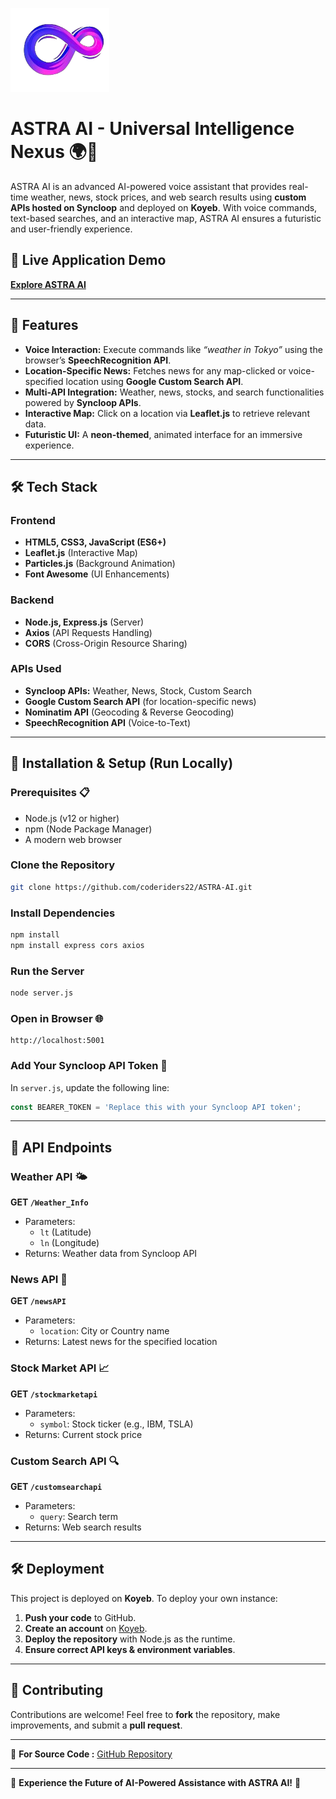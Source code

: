 ![ASTRA AI Logo](https://github.com/coderiders22/ASTRA-AI/blob/b6f15bf748a22b457922e0b4ffbc46fbdd71c971/favi.png)

# ASTRA AI - Universal Intelligence Nexus 🌍🤖

ASTRA AI is an advanced AI-powered voice assistant that provides real-time weather, news, stock prices, and web search results using **custom APIs hosted on Syncloop** and deployed on **Koyeb**. With voice commands, text-based searches, and an interactive map, ASTRA AI ensures a futuristic and user-friendly experience.

## 🚀 Live Application Demo
[**Explore ASTRA AI**](https://astra.koyeb.app/)

---

## 📌 Features
- **Voice Interaction:** Execute commands like *“weather in Tokyo”* using the browser’s **SpeechRecognition API**.
- **Location-Specific News:** Fetches news for any map-clicked or voice-specified location using **Google Custom Search API**.
- **Multi-API Integration:** Weather, news, stocks, and search functionalities powered by **Syncloop APIs**.
- **Interactive Map:** Click on a location via **Leaflet.js** to retrieve relevant data.
- **Futuristic UI:** A **neon-themed**, animated interface for an immersive experience.

---

## 🛠 Tech Stack

### **Frontend**
- **HTML5, CSS3, JavaScript (ES6+)**
- **Leaflet.js** (Interactive Map)
- **Particles.js** (Background Animation)
- **Font Awesome** (UI Enhancements)

### **Backend**
- **Node.js, Express.js** (Server)
- **Axios** (API Requests Handling)
- **CORS** (Cross-Origin Resource Sharing)

### **APIs Used**
- **Syncloop APIs:** Weather, News, Stock, Custom Search
- **Google Custom Search API** (for location-specific news)
- **Nominatim API** (Geocoding & Reverse Geocoding)
- **SpeechRecognition API** (Voice-to-Text)

---

## 📂 Installation & Setup (Run Locally)

### **Prerequisites** 📋
- Node.js (v12 or higher)
- npm (Node Package Manager)
- A modern web browser

### **Clone the Repository**
```bash
git clone https://github.com/coderiders22/ASTRA-AI.git
```

### **Install Dependencies**
```bash
npm install
npm install express cors axios
```

### **Run the Server**
```bash
node server.js
```

### **Open in Browser** 🌐
```plaintext
http://localhost:5001
```

### **Add Your Syncloop API Token** 🔑
In `server.js`, update the following line:
```javascript
const BEARER_TOKEN = 'Replace this with your Syncloop API token';
```

---

## 📌 API Endpoints

### **Weather API** 🌤️
**GET `/Weather_Info`**
- Parameters:
  - `lt` (Latitude)
  - `ln` (Longitude)
- Returns: Weather data from Syncloop API

### **News API** 📰
**GET `/newsAPI`**
- Parameters:
  - `location`: City or Country name
- Returns: Latest news for the specified location

### **Stock Market API** 📈
**GET `/stockmarketapi`**
- Parameters:
  - `symbol`: Stock ticker (e.g., IBM, TSLA)
- Returns: Current stock price

### **Custom Search API** 🔍
**GET `/customsearchapi`**
- Parameters:
  - `query`: Search term
- Returns: Web search results

---

## 🛠 Deployment
This project is deployed on **Koyeb**. To deploy your own instance:
1. **Push your code** to GitHub.
2. **Create an account** on [Koyeb](https://www.koyeb.com/).
3. **Deploy the repository** with Node.js as the runtime.
4. **Ensure correct API keys & environment variables**.

---

## 📌 Contributing
Contributions are welcome! Feel free to **fork** the repository, make improvements, and submit a **pull request**. 

---

📌 **For Source Code :** [GitHub Repository](https://github.com/coderiders22/ASTRA-AI)

---

🎤 **Experience the Future of AI-Powered Assistance with ASTRA AI!** 🚀
